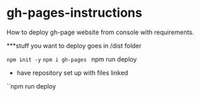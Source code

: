 # gh-pages-instructions

How to deploy gh-page website from console with requirements.

***stuff you want to deploy goes in /dist folder

`` npm init -y ``
`` npm i gh-pages 
`` npm run deploy

* have repository set up with files linked

``npm run deploy


